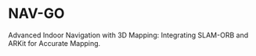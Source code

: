 # NAV-GO
Advanced Indoor Navigation with 3D Mapping: Integrating SLAM-ORB and ARKit for Accurate Mapping.
